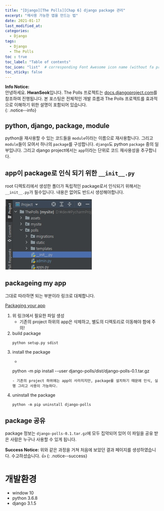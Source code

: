 ```yaml
---
title: "[Django][The Polls][Chap 6] django package 관리"
excerpt: "재사용 가능한 앱을 만드는 법"
date: 2021-01-17
last_modified_at: 
categories:
  - Django
tags:
  - Django
  - The Polls
toc : true
toc_label: "Table of contents"
toc_icon: "list"  # corresponding Font Awesome icon name (without fa prefix)
toc_sticky: false
---
```


**Info Notice:**  
안녕하세요. **HwanSeok**입니다. The Polls 프로젝트는 [docs.djangoproject.com][1]를 참조하여 진행됩니다. 본 포스팅은 전체적인 개발 흐름과 The Polls 프로젝트를 효과적으로 이해하기 위한 설명이 포함되어 있습니다.  
{: .notice--info}

## python, django, package, module

python을 재사용할 수 있는 코드들을 `module`이라는 이름으로 재사용합니다. 그리고 `module`들이 모여서 하나의 `package`를 구성합니다. `django`도 python `package` 중의 일부입니다. 그리고 django project에서는 `app`이라는 단위로 코드 재사용성을 추구합니다.  

## app이 package로 인식 되기 위한 `__init__.py`

root 디렉토리에서 생성한 폴더가 독립적인 package로서 인식되기 위해서는  `__init__.py`가 필수입니다. 내용은 없어도 반드시 생성해야합니다.  

![chapter-6-0](/assets/images/django/thepolls/chapter-6-0.jpg)  

## packageing my app

그대로 따라하면 되는 부분이라 링크로 대체합니다. 

[Packaging your app][2]  

1. 위 링크에서 필요한 파일 생성
    - 기존의 project 하위의 app은 삭제하고, 별도의 디렉토리로 이동해야 함에 주의!
1. build package
    ```shell
    python setup.py sdist 
    ```
1. install the package
    - ```shell
    python -m pip install --user django-polls/dist/django-polls-0.1.tar.gz
    ```
    - 기존의 project 하위에는 app이 사라지지만, package를 설치하기 때문에 인식, 실행 그리고 사용이 가능하다. 
1. uninstall the package
    ```shell
    python -m pip uninstall django-polls
    ```

## package 공유

package 정보는 `django-polls-0.1.tar.gz`에 모두 집약되어 있어 이 파일을 공유 받은 사람은 누구나 사용할 수 있게 됩니다.  

**Success Notice:**
위와 같은 과정을 거쳐 처음에 보았던 결과 페이지를 생성하였습니다. 수고하셨습니다. :+1:
{: .notice--success}


# 개발환경

- window 10
- python 3.6.8
- django 3.1.5

[1]: https://docs.djangoproject.com/ko/3.1/intro/
[2]: https://docs.djangoproject.com/en/3.1/intro/reusable-apps/#packaging-your-app
